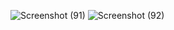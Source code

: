 ![Screenshot (91)](https://github.com/saurav9283/Tsaw-deownns/assets/87579538/afabeac9-a1ed-4f10-9c19-2cd94c1b4ae9)
![Screenshot (92)](https://github.com/saurav9283/Tsaw-deownns/assets/87579538/5ad22b67-f5ae-4efa-8151-5e535c59d4b4)
